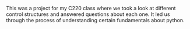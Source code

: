 This was a project for my C220 class where we took a look at different control structures and answered questions about each one.
It led us through the process of understanding certain fundamentals about python.
